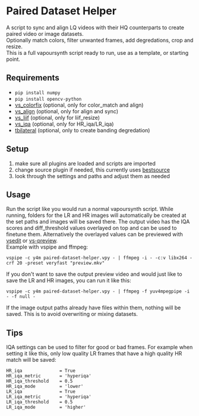 # Paired Dataset Helper
A script to sync and align LQ videos with their HQ counterparts to create paired video or image datasets.  
Optionally match colors, filter unwanted frames, add degredations, crop and resize.  
This is a full vapoursynth script ready to run, use as a template, or starting point.

## Requirements
* `pip install numpy`
* `pip install opencv-python`
* [vs_colorfix](https://github.com/pifroggi/vs_colorfix) (optional, only for color_match and align)
* [vs_align](https://github.com/pifroggi/vs_align) (optional, only for align and sync)
* [vs_liif](https://github.com/pifroggi/vs_liif) (optional, only for liif_resize)
* [vs_iqa](https://github.com/pifroggi/vs_iqa) (optional, only for HR_iqa/LR_iqa)
* [tbilateral](https://github.com/dubhater/vapoursynth-tbilateral) (optional, only to create banding degredation)

## Setup
1. make sure all plugins are loaded and scripts are imported 
2. change source plugin if needed, this currently uses [bestsource](https://github.com/vapoursynth/bestsource)
3. look through the settings and paths and adjust them as needed

## Usage
Run the script like you would run a normal vapoursynth script. While running, folders for the LR and HR images will automatically be created at the set paths and images will be saved there.
The output video has the IQA scores and diff_threshold values overlayed on top and can be used to finetune them. Alternatively the overlayed values can be previewed with [vsedit](https://github.com/YomikoR/VapourSynth-Editor) or [vs-preview](https://github.com/Jaded-Encoding-Thaumaturgy/vs-preview).  
Example with vspipe and ffmpeg:

    vspipe -c y4m paired-dataset-helper.vpy - | ffmpeg -i - -c:v libx264 -crf 20 -preset veryfast "preview.mkv"

If you don't want to save the output preview video and would just like to save the LR and HR images, you can run it like this:

    vspipe -c y4m paired-dataset-helper.vpy - | ffmpeg -f yuv4mpegpipe -i - -f null -

If the image output paths already have files within them, nothing will be saved. This is to avoid overwriting or mixing datasets.

## Tips
IQA settings can be used to filter for good or bad frames. For example when setting it like this, only low quality LR frames that have a high quality HR match will be saved:

    HR_iqa              = True
    HR_iqa_metric       = 'hyperiqa'
    HR_iqa_threshold    = 0.5
    HR_iqa_mode         = 'lower'
    LR_iqa              = True
    LR_iqa_metric       = 'hyperiqa'
    LR_iqa_threshold    = 0.5
    LR_iqa_mode         = 'higher'
